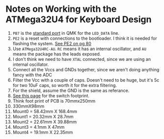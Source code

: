 # Notes on Working with the ATMega32U4 for Keyboard Design

1. `PB7` is the [standard port](https://docs.qmk.fm/#/feature_backlight) in QMK for the `LED_DATA` line.
2. `PE2` is a reset with connections to the bootloader. I think it is needed for
   flashing the system. [See PE2 on pg 80](https://cdn.sparkfun.com/datasheets/Dev/Arduino/Boards/ATMega32U4.pdf)
3. Use `ATMega32U4RC-AU`. `RC` means it has an internal oscillator, and `AU` means the
   package has the leads exposed.
4. I don't think we need to have `XTAL` connected, since we are using an internal oscillator.
5. Connect all the Vccs and GNDs together, since we aren't doing anything fancy with the ADC
6. Filter the Vcc with a couple of caps. Doesn't need to be huge, but it's 5c for two 10uF caps, so worth it for the extra filtering.
7. For the shield, assume the GND is the same as referance.
8. [See this page](https://github.com/keyboardio/keyswitch_documentation/blob/master/datasheets/Kailh/PG135001D02.pdf) for the switch footprint.
9. Think foot print of PCB is 70mmx250mm
10. 330mmX98mm
11. Mount0 = 58.42mm X 168.4mm
12. Mount1 = 20.32mm X 28.7mm
13. Mount2 = 22.61mm X 39.88mm
14. Mount3 = 4.1mm X 47mm
15. Mount4 = 19.1mm X 22.35mm
